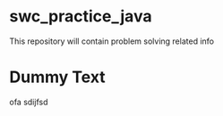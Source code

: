 # swc_practice_java
This repository will contain problem solving related info

# Dummy Text
ofa sdijfsd
